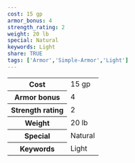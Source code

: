 ```yaml
---
cost: 15 gp
armor_bonus: 4
strength_rating: 2
weight: 20 lb
special: Natural
keywords: Light
share: TRUE
tags: ['Armor','Simple-Armor','Light']
---
```

<p><span style="overflow-x: auto;"><table><tbody><tr><th>Cost</th><td>15 gp</td></tr><tr><th>Armor bonus</th><td>4</td></tr><tr><th>Strength rating</th><td>2</td></tr><tr><th>Weight</th><td>20 lb</td></tr><tr><th>Special</th><td>Natural</td></tr><tr><th>Keywords</th><td>Light</td></tr></tbody></table></span></p>